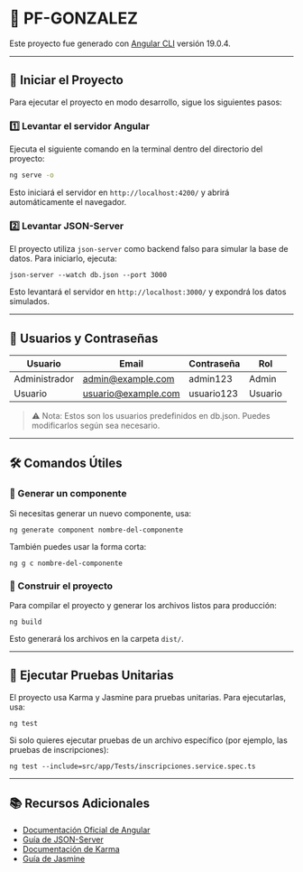 # 📌 PF-GONZALEZ

Este proyecto fue generado con [Angular CLI](https://github.com/angular/angular-cli) versión 19.0.4.



---

## 🚀 Iniciar el Proyecto

Para ejecutar el proyecto en modo desarrollo, sigue los siguientes pasos:

### 1️⃣ **Levantar el servidor Angular**

Ejecuta el siguiente comando en la terminal dentro del directorio del proyecto:

```bash
ng serve -o
```



Esto iniciará el servidor en `http://localhost:4200/` y abrirá automáticamente el navegador.

### 2️⃣ **Levantar JSON-Server**

El proyecto utiliza `json-server` como backend falso para simular la base de datos. Para iniciarlo, ejecuta:

```
json-server --watch db.json --port 3000
```

Esto levantará el servidor en `http://localhost:3000/` y expondrá los datos simulados.

---

## 🔑 Usuarios y Contraseñas

| **Usuario**   | **Email**                                                  | **Contraseña** | **Rol** |
| ------------- | ---------------------------------------------------------- | -------------- | ------- |
| Administrador | [admin@example.com](https://mailto:admin@example.com/)     | admin123       | Admin   |
| Usuario       | [usuario@example.com](https://mailto:usuario@example.com/) | usuario123     | Usuario |

> ⚠ Nota: Estos son los usuarios predefinidos en db.json. Puedes modificarlos según sea necesario.
> 

---

## 🛠 Comandos Útiles

### 📌 Generar un componente

Si necesitas generar un nuevo componente, usa:

```
ng generate component nombre-del-componente
```

También puedes usar la forma corta:

```
ng g c nombre-del-componente
```

### 📌 Construir el proyecto

Para compilar el proyecto y generar los archivos listos para producción:

```
ng build
```

Esto generará los archivos en la carpeta `dist/`.

---

## 🧪 Ejecutar Pruebas Unitarias

El proyecto usa Karma y Jasmine para pruebas unitarias. Para ejecutarlas, usa:

```
ng test
```

Si solo quieres ejecutar pruebas de un archivo específico (por ejemplo, las pruebas de inscripciones):

```
ng test --include=src/app/Tests/inscripciones.service.spec.ts
```

---

## 📚 Recursos Adicionales

- [Documentación Oficial de Angular](https://angular.io/docs)
- [Guía de JSON-Server](https://github.com/typicode/json-server)
- [Documentación de Karma](https://karma-runner.github.io/latest/index.html)
- [Guía de Jasmine](https://jasmine.github.io/)